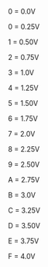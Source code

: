 0 = 0.0V

0 = 0.25V

1 = 0.50V

2 = 0.75V

3 = 1.0V

4 = 1.25V

5 = 1.50V

6 = 1.75V

7 = 2.0V

8 = 2.25V

9 = 2.50V

A = 2.75V

B = 3.0V

C = 3.25V

D = 3.50V

E = 3.75V

F = 4.0V
